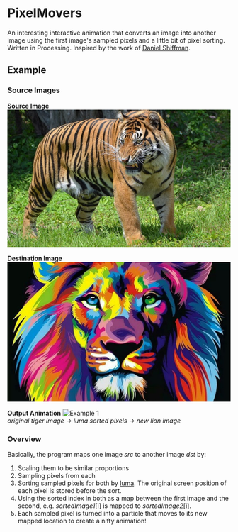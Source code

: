 # PixelMovers
An interesting interactive animation that converts an image into another image using the first image's sampled pixels and a little bit of pixel sorting. Written in Processing. Inspired by the work of [Daniel Shiffman](https://shiffman.net/).

## Example
### Source Images

**Source Image**
![original source image](./tiger.jpg)  

**Destination Image**
![original destination image](./lion.jpg)  

**Output Animation**
![Example 1](./example_1.gif)  
*original tiger image -> luma sorted pixels -> new lion image*

### Overview
Basically, the program maps one image *src* to another image *dst* by:
1. Scaling them to be similar proportions
2. Sampling pixels from each
3. Sorting sampled pixels for both by [luma](https://en.wikipedia.org/wiki/Luma_(video)).
   The original screen position of each pixel is stored before the sort.
4. Using the sorted index in both as a map between the first image and the second,
   e.g. *sortedImage1*[i] is mapped to *sortedImage2*[i].
5. Each sampled pixel is turned into a particle that moves to its new mapped location
   to create a nifty animation!
